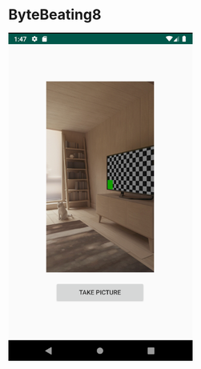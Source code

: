# ByteBeating8
![image](https://github.com/ChengHaoShi/ByteBeating8/blob/master/20190720094757.png)
